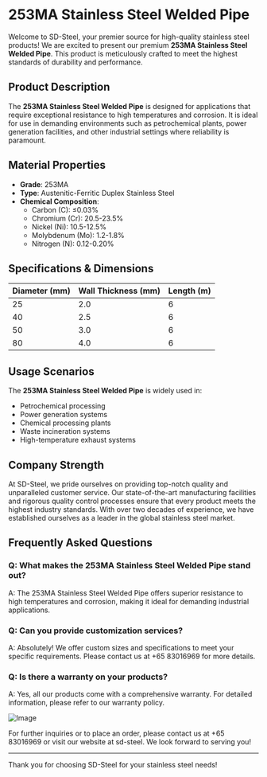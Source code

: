 # 253MA Stainless Steel Welded Pipe

Welcome to SD-Steel, your premier source for high-quality stainless steel products! We are excited to present our premium **253MA Stainless Steel Welded Pipe**. This product is meticulously crafted to meet the highest standards of durability and performance.

## Product Description
The **253MA Stainless Steel Welded Pipe** is designed for applications that require exceptional resistance to high temperatures and corrosion. It is ideal for use in demanding environments such as petrochemical plants, power generation facilities, and other industrial settings where reliability is paramount.

## Material Properties
- **Grade**: 253MA
- **Type**: Austenitic-Ferritic Duplex Stainless Steel
- **Chemical Composition**: 
  - Carbon (C): ≤0.03%
  - Chromium (Cr): 20.5-23.5%
  - Nickel (Ni): 10.5-12.5%
  - Molybdenum (Mo): 1.2-1.8%
  - Nitrogen (N): 0.12-0.20%

## Specifications & Dimensions

| Diameter (mm) | Wall Thickness (mm) | Length (m) |
|---------------|---------------------|------------|
| 25            | 2.0                 | 6          |
| 40            | 2.5                 | 6          |
| 50            | 3.0                 | 6          |
| 80            | 4.0                 | 6          |

## Usage Scenarios
The **253MA Stainless Steel Welded Pipe** is widely used in:
- Petrochemical processing
- Power generation systems
- Chemical processing plants
- Waste incineration systems
- High-temperature exhaust systems

## Company Strength
At SD-Steel, we pride ourselves on providing top-notch quality and unparalleled customer service. Our state-of-the-art manufacturing facilities and rigorous quality control processes ensure that every product meets the highest industry standards. With over two decades of experience, we have established ourselves as a leader in the global stainless steel market.

## Frequently Asked Questions

### Q: What makes the 253MA Stainless Steel Welded Pipe stand out?
A: The 253MA Stainless Steel Welded Pipe offers superior resistance to high temperatures and corrosion, making it ideal for demanding industrial applications.

### Q: Can you provide customization services?
A: Absolutely! We offer custom sizes and specifications to meet your specific requirements. Please contact us at +65 83016969 for more details.

### Q: Is there a warranty on your products?
A: Yes, all our products come with a comprehensive warranty. For detailed information, please refer to our warranty policy.

![Image](https://github.com/user-attachments/assets/2567258e-e124-4816-932d-1809bd27ef0b)

For further inquiries or to place an order, please contact us at +65 83016969 or visit our website at  sd-steel. We look forward to serving you!

---

Thank you for choosing SD-Steel for your stainless steel needs!